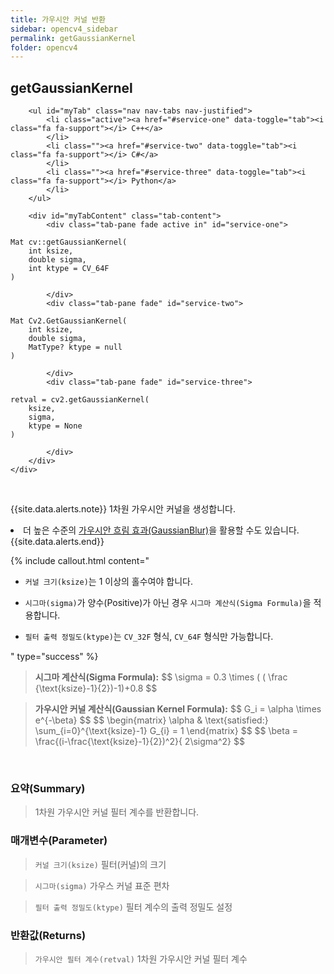 ```yaml
---
title: 가우시안 커널 반환
sidebar: opencv4_sidebar
permalink: getGaussianKernel
folder: opencv4
---
```


<div class="row">
    <div class="col-lg-12">
        <h2 class="page-header">getGaussianKernel</h2>
    </div>
    <div class="col-lg-12">

        <ul id="myTab" class="nav nav-tabs nav-justified">
            <li class="active"><a href="#service-one" data-toggle="tab"><i class="fa fa-support"></i> C++</a>
            </li>
            <li class=""><a href="#service-two" data-toggle="tab"><i class="fa fa-support"></i> C#</a>
            </li>
            <li class=""><a href="#service-three" data-toggle="tab"><i class="fa fa-support"></i> Python</a>
            </li>
        </ul>

        <div id="myTabContent" class="tab-content">
            <div class="tab-pane fade active in" id="service-one">
<pre class="prettyprint"><code class="language-cpp">Mat cv::getGaussianKernel(
    int ksize,
    double sigma,
    int ktype = CV_64F
)</code></pre>
            </div>
            <div class="tab-pane fade" id="service-two">
<pre class="prettyprint"><code class="language-cs">Mat Cv2.GetGaussianKernel(
    int ksize,
    double sigma,
    MatType? ktype = null
)</code></pre>
            </div>
            <div class="tab-pane fade" id="service-three">
<pre class="prettyprint"><code class="language-py">retval = cv2.getGaussianKernel(
    ksize,
    sigma,
    ktype = None
)</code></pre>
            </div>
        </div>
    </div>
</div>

<br>

{{site.data.alerts.note}}
1차원 가우시안 커널을 생성합니다.<br>
<li class="alerts_li">더 높은 수준의 <a href="GaussianBlur">가우시안 흐림 효과(GaussianBlur)</a>을 활용할 수도 있습니다.</li>
{{site.data.alerts.end}}

{% include callout.html content="

- `커널 크기(ksize)`는 1 이상의 홀수여야 합니다.
  
- `시그마(sigma)`가 양수(Positive)가 아닌 경우 `시그마 계산식(Sigma Formula)`을 적용합니다.
  
- `필터 출력 정밀도(ktype)`는 `CV_32F` 형식, `CV_64F` 형식만 가능합니다.

" type="success" %}

<blockquote class="formula">
<b>시그마 계산식(Sigma Formula):</b>
$$ \sigma = 0.3 \times ( ( \frac {\text{ksize}-1}{2})-1)+0.8 $$
</blockquote>

<blockquote class="formula">
<b>가우시안 커널 계산식(Gaussian Kernel Formula):</b>
$$ G_i = \alpha \times e^{-\beta} $$
$$ \begin{matrix}
\alpha & \text{satisfied:} \sum_{i=0}^{\text{ksize}-1} G_{i} = 1
\end{matrix} $$
$$ \beta = \frac{(i-\frac{\text{ksize}-1}{2})^2}{ 2\sigma^2} $$
</blockquote>

<br>

### 요약(Summary)

> 1차원 가우시안 커널 필터 계수를 반환합니다.

### 매개변수(Parameter)

> `커널 크기(ksize)` 필터(커널)의 크기

> `시그마(sigma)` 가우스 커널 표준 편차

> `필터 출력 정밀도(ktype)` 필터 계수의 출력 정밀도 설정

### 반환값(Returns)

> `가우시안 필터 계수(retval)` 1차원 가우시안 커널 필터 계수
